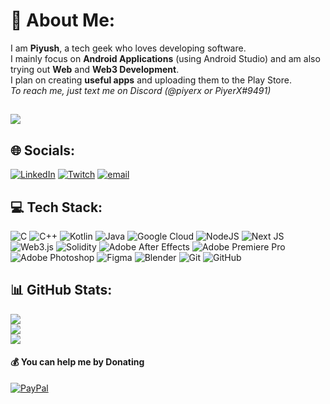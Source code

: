 # 💫 About Me:
I am **Piyush**, a tech geek who loves developing software.<br>I mainly focus on **Android Applications** (using Android Studio) and am also trying out **Web** and **Web3 Development**.<br>I plan on creating **useful apps** and uploading them to the Play Store.<br>
*To reach me, just text me on Discord (@piyerx or PiyerX#9491)*


## 
![](https://quotes-github-readme.vercel.app/api?type=vertical&theme=dark)



## 🌐 Socials:
[![LinkedIn](https://img.shields.io/badge/LinkedIn-%230077B5.svg?logo=linkedin&logoColor=white)](https://linkedin.com/in/piyerx) [![Twitch](https://img.shields.io/badge/Twitch-%239146FF.svg?logo=Twitch&logoColor=white)](https://twitch.tv/thePiyerX) [![email](https://img.shields.io/badge/Email-D14836?logo=gmail&logoColor=white)](mailto:piyushverma2905@gmail.com) 

## 💻 Tech Stack:
![C](https://img.shields.io/badge/c-%2300599C.svg?style=flat&logo=c&logoColor=white) ![C++](https://img.shields.io/badge/c++-%2300599C.svg?style=flat&logo=c%2B%2B&logoColor=white) ![Kotlin](https://img.shields.io/badge/kotlin-%237F52FF.svg?style=flat&logo=kotlin&logoColor=white) ![Java](https://img.shields.io/badge/java-%23ED8B00.svg?style=flat&logo=openjdk&logoColor=white) ![Google Cloud](https://img.shields.io/badge/GoogleCloud-%234285F4.svg?style=flat&logo=google-cloud&logoColor=white) ![NodeJS](https://img.shields.io/badge/node.js-6DA55F?style=flat&logo=node.js&logoColor=white) ![Next JS](https://img.shields.io/badge/Next-black?style=flat&logo=next.js&logoColor=white) ![Web3.js](https://img.shields.io/badge/web3.js-F16822?style=flat&logo=web3.js&logoColor=white) ![Solidity](https://img.shields.io/badge/Solidity-%23363636.svg?style=flat&logo=solidity&logoColor=white) ![Adobe After Effects](https://img.shields.io/badge/Adobe%20After%20Effects-9999FF.svg?style=flat&logo=Adobe%20After%20Effects&logoColor=white) ![Adobe Premiere Pro](https://img.shields.io/badge/Adobe%20Premiere%20Pro-9999FF.svg?style=flat&logo=Adobe%20Premiere%20Pro&logoColor=white) ![Adobe Photoshop](https://img.shields.io/badge/adobe%20photoshop-%2331A8FF.svg?style=flat&logo=adobe%20photoshop&logoColor=white) ![Figma](https://img.shields.io/badge/figma-%23F24E1E.svg?style=flat&logo=figma&logoColor=white) ![Blender](https://img.shields.io/badge/blender-%23F5792A.svg?style=flat&logo=blender&logoColor=white) ![Git](https://img.shields.io/badge/git-%23F05033.svg?style=flat&logo=git&logoColor=white) ![GitHub](https://img.shields.io/badge/github-%23121011.svg?style=flat&logo=github&logoColor=white)

## 📊 GitHub Stats:
![](https://github-readme-stats.vercel.app/api?username=piyerx&theme=apprentice&hide_border=true&include_all_commits=false&count_private=false)<br/>
![](https://nirzak-streak-stats.vercel.app/?user=piyerx&theme=apprentice&hide_border=true)<br/>
![](https://github-readme-stats.vercel.app/api/top-langs/?username=piyerx&theme=apprentice&hide_border=true&include_all_commits=false&count_private=false&layout=compact)



  #### 💰 You can help me by Donating
  [![PayPal](https://img.shields.io/badge/PayPal-00457C?style=for-the-badge&logo=paypal&logoColor=white)](https://paypal.me/paypal.me/piyush2905) 

  
<!-- Proudly created with GPRM ( https://gprm.itsvg.in ) -->
